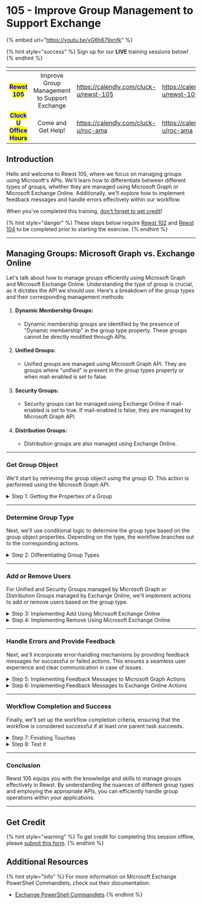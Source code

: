 # 105 - Improve Group Management to Support Exchange

{% embed url="https://youtu.be/yG6h679xnfk" %}

{% hint style="success" %}
Sign up for our **LIVE** training sessions below!
{% endhint %}

<table data-card-size="large" data-view="cards"><thead><tr><th align="center"></th><th align="center"></th><th data-hidden data-type="content-ref"></th><th data-hidden data-card-target data-type="content-ref"></th></tr></thead><tbody><tr><td align="center"><mark style="color:blue;"><strong>Rewst 105</strong></mark></td><td align="center">Improve Group Management to Support Exchange</td><td><a href="https://calendly.com/cluck-u/rewst-105">https://calendly.com/cluck-u/rewst-105</a></td><td><a href="https://calendly.com/cluck-u/rewst-105">https://calendly.com/cluck-u/rewst-105</a></td></tr><tr><td align="center"><mark style="color:blue;"><strong>Cluck U Office Hours</strong></mark></td><td align="center">Come and Get Help!</td><td><a href="https://calendly.com/cluck-u/roc-ama">https://calendly.com/cluck-u/roc-ama</a></td><td><a href="https://calendly.com/cluck-u/roc-ama">https://calendly.com/cluck-u/roc-ama</a></td></tr></tbody></table>

## Introduction

Hello and welcome to Rewst 105, where we focus on managing groups using Microsoft's APIs. We'll learn how to differentiate between different types of groups, whether they are managed using Microsoft Graph or Microsoft Exchange Online. Additionally, we'll explore how to implement feedback messages and handle errors effectively within our workflow.

When you've completed this training, [don't forget to get credit](105-improve-group-management-to-support-exchange.md#get-credit)!

{% hint style="danger" %}
These steps below require [Rewst 102](102-building-a-basic-workflow.md) and [Rewst 104](104-options-generators-and-generic-api-requests.md) to be completed prior to starting the exercise.
{% endhint %}

***

## Managing Groups: Microsoft Graph vs. Exchange Online

Let's talk about how to manage groups efficiently using Microsoft Graph and Microsoft Exchange Online. Understanding the type of group is crucial, as it dictates the API we should use. Here's a breakdown of the group types and their corresponding management methods:

1. #### Dynamic Membership Groups:
   * Dynamic membership groups are identified by the presence of "Dynamic membership" in the group type property. These groups cannot be directly modified through APIs.
2. #### Unified Groups:
   * Unified groups are managed using Microsoft Graph API. They are groups where "unified" is present in the group types property or when mail-enabled is set to false.
3. #### Security Groups:
   * Security groups can be managed using Exchange Online if mail-enabled is set to true. If mail-enabled is false, they are managed by Microsoft Graph API.
4. #### Distribution Groups:
   * Distribution groups are also managed using Exchange Online.

***

### Get Group Object

We'll start by retrieving the group object using the group ID. This action is performed using the Microsoft Graph API.

<details>

<summary>Step 1: Getting the Properties of a Group</summary>

<mark style="color:red;">⚠️ These steps assume you have completed the full steps from Rewst 104 You can find the instructions to make this form on the Rewst 104 Page</mark>

**Add a Get Group Action**

1. **Open** the _Add or Remove from AzureAD Group_ workflow.
2. **Add** a _Get Group_ action from the _Microsoft Graph_ category.
3. **Move** the _Get Group_ action to top of the workflow.
4. **Rename** the _Get Group_ action to "get\_group".
5. **Set** _Group ID_ to `{{ CTX.group_id }}` under _Parameters_.
6. **Click** the _On Success_ transition of _Get Group_.
7. **Create** a Data Alias:
   * _Key_: `group`
   * _Value_: `{{RESULT.result.data.value}}`

</details>

***

### Determine Group Type

Next, we'll use conditional logic to determine the group type based on the group object properties. Depending on the type, the workflow branches out to the corresponding actions.

<details>

<summary>Step 2: Differentiating Group Types</summary>

**Create a Fork in the Workflow**

1. **Add** a noop below the _get\_group_ action to create a new fork in the workflow.
2. **Connect** the _On Success_ transition from _get\_group_ to the new noop.
3. **Click** the noop.
4. **Rename** the noop "check\_group\_type".
5. **Click** Advanced.
6. **Set** the _Transition Mode_ to _Follow First_.

**Identify Dynamic Membership Groups**

1. **Click** the _On Success_ transition on _check\_group\_type_.
2. **Add** "Dynamic Group" as the Custom Label.
3. **Set** the _Custom Condition_ as `{{ "DynamicMembership" in CTX.group.groupTypes }}`.

**Identify Unified and non-Mail Enabled Groups**

1. **Add** another transition labeled "Graph" for _check\_group\_type_.
2. **Set** the _Custom Condition_ as `{{ "Unified" in CTX.group.groupTypes or not CTX.group.mailEnabled }}`.
3. **Connect** the _Graph_ transition to the _add\_or\_remove_ noop.

**Add a Transition for Exchange Online Managed Groups**

1. **Add** another transition labeled _Exchange Online_ for _check\_group\_type_.
2. **Copy** _adding\_or\_removing_.
3. **Rename** the copy to "_adding\_or\_removing\_exo_".
4. **Move** _adding\_or\_removing\_exo_ below and to the right of _check\_group\_type_.
5. **Connect** the _Exchange Online_ transition from _check\_group\_type_ to _adding\_or\_removing\_exo_.

</details>

***

### Add or Remove Users

For Unified and Security Groups managed by Microsoft Graph or Distribution Groups managed by Exchange Online, we'll implement actions to add or remove users based on the group type.

<details>

<summary>Step 3: Implementing Add Using Microsoft Exchange Online</summary>

**Implement Add-DistributionGroupMember**

1. **Add** an _InvokeCommand_ action from the _Microsoft Exchange_ category.
2. **Move** the _InvokeCommand_ action under the _Add_ transition of _adding\_or\_removing\_exo_.
3. **Connect** the _Add_ transition to the _InvokeCommand_ action.
4. **Click** the _InvokeCommand_ action.
5. **Rename** the action "exo\_add\_group\_member"
6. **Enter** `Add-DistributionGroupMember` for _Cmdlet Name_.
7. **Add** the parameters:
   * _Member_: `{{ CTX.user_id }}`
   * _Identity_: `{{ CTX.group_id }}`
   * _BypassSecurityGroupManagerCheck_: `{{ true }}`

</details>

<details>

<summary>Step 4: Implementing Remove Using Microsoft Exchange Online</summary>

**Implement Remove-DistributionGroupMember**

1. **Copy** _exo\_add\_group\_member_.
2. **Click** the copied _exo\_add\_group\_member_.
3. **Rename** the action "_exo\_remove\_group\_member_"
4. **Move** _exo\_remove\_group\_member_ under the _Remove_ transition of _adding\_or\_removing\_exo_.
5. **Connect** the _Remove_ transition to the _exo\_remove\_group\_member_ action.
6. **Enter** `Remove-DistributionGroupMember` for _Cmdlet Name_
7. **Check** the parameters are set:
   * _Member_: `{{ CTX.user_id }}`
   * _Identity_: `{{ CTX.group_id }}`
   * _BypassSecurityGroupManagerCheck_: `{{ true }}`

</details>

***

### Handle Errors and Provide Feedback

Next, we'll incorporate error-handling mechanisms by providing feedback messages for successful or failed actions. This ensures a seamless user experience and clear communication in case of issues.

<details>

<summary>Step 5: Implementing Feedback Messages to Microsoft Graph Actions</summary>

**Output Variable Setup**

1. **Click** Configure Workflow Variable (Pencil icon)
2. **Add** an Output Variable:
   * _Field Name_: `group_result`
   * _Value_: `{{ CTX.group_result }}`
3. **Click** Submit.
4. **Click** Configure Workflow Variable to exit.

**Add On Success and On Failure Messages to \_microsoft\_graph\_add\_group\_member**\_

1. **Click** the _On Success_ transition for _microsoft\_graph\_add\_group\_member_.
2. **Create** a _Data Alias_:
   * _Key_: `group_result`
   * _Value_: User was added to MS Graph Group `{{ CTX.group.displayName | d }}`.
3. **Add** a new transition.
4. **Click** the new transition.
5. **Click** _On Failure_ under _Condition_.
6. **Add** a _Data Alias_:
   * _Key_: `group_result`
   * _Value_: Failed adding the user to Graph Group `{{ CTX.group.displayName | d }}`.

**Add On Success and On Failure Messages to \_microsoft\_graph\_remove\_group\_member**\_

1. **Click** the _On Success_ transition for _microsoft\_graph\_remove\_group\_member_.
2. **Create** a _Data Alias_:
   * _Key_: `group_result`
   * _Value_: User was removed from MS Graph Group `{{ CTX.group.displayName | d }}`.
3. **Add** a new transition.
4. **Click** the new transition.
5. **Click** _On Failure_ under _Condition_.
6. **Add** a _Data Alias_:
   * _Key_: `group_result`
   * _Value_: Failed removing the user from Graph Group `{{ CTX.group.displayName | d }}`.

</details>

<details>

<summary>Step 6: Implementing Feedback Messages to Exchange Online Actions</summary>

**Add On Success and On Failure Messages to \_exo\_add\_group\_member**\_

1. **Click** the _On Success_ transition for _exo\_add\_group\_member_.
2. **Add** a _Data Alias_:
   * _Key_: `group_result`
   * _Value_: User was added to Exchange Group `{{ CTX.group.displayName | d }}`.
3. **Add** a new transition.
4. **Click** the new transition.
5. **Click** _On Failure_ under _Condition_.
6. **Add** a _Data Alias_:
   * _Key_: `group_result`
   * _Value_: Failed adding the user to Exchange Group `{{ CTX.group.displayName | d }}`.

**Add On Success and On Failure Messages to \_exo\_remove\_group\_member**\_

1. **Click** the _On Success_ transition for _exo\_remove\_group\_member_.
2. **Add** a _Data Alias_:
   * _Key_: `group_result`
   * _Value_: User was removed from Exchange Group `{{ CTX.group.displayName | d }}`.
3. **Add** a new transition.
4. **Click** the new transition.
5. **Click** _On Failure_ under _Condition_.
6. **Create** a _Data Alias_:
   * _Key_: `group_result`
   * _Value_: Failed removing the user from Exchange Group `{{ CTX.group.displayName | d }}`.

</details>

***

### Workflow Completion and Success

Finally, we'll set up the workflow completion criteria, ensuring that the workflow is considered successful if at least one parent task succeeds.

<details>

<summary>Step 7: Finishing Touches</summary>

**Add an On Failure Message for get\_group**

1. **Create** a new transition for _get\_group_.
2. **Click** the new transition.
3. **Click** _On Failure_ under _Condition_.
4. **Add** a _Data Alias_:
   * _Key_: `group_result`
   * _Value_: Failed to get Group information for `{{ CTX.group_id }}`.

**Add a Message for Dynamic Groups**

1. **Click** the _Dynamic Group_ transition on _check\_group\_type_
2. **Add** a _Data Alias_:
   * _Key_: `group_result`
   * _Value_: The Group `{{ CTX.group.displayName | d }}` is a Dynamic Group and can not be directly modified. You will need to edit its Membership Rules to modify this.

**Add a Finish to the Workflow**

1. **Add** a noop towards the bottom of the workflow.
2. **Click** the newly added noop.
3. **Rename** the noop "finish".
4. **Set** the _Task Transition Criteria Sensitivity_ to _1_ under _Advanced_.
5. **Connect** the transitions from _graph\_add\_group\_member_, _graph\_remove\_group\_member_, _exo\_add\_group\_member_, and _exo\_remove\_group\_member_ to the finish noop.

</details>

<details>

<summary>Step 8: Test it</summary>

**Try it for yourself**

1. **Choose** a User.
2. **Click** Add or Remove.
3. **Select** a Group.
4. **Check** the results of the workflow to see which action is executed.

</details>

***

### Conclusion

Rewst 105 equips you with the knowledge and skills to manage groups effectively in Rewst. By understanding the nuances of different group types and employing the appropriate APIs, you can efficiently handle group operations within your applications.&#x20;

***

## Get Credit

{% hint style="warning" %}
To get credit for completing this session offline, please [submit this form](https://app.rewst.io/form/4f233131-a105-496f-8904-3153af0a95ba).
{% endhint %}

## Additional Resources

{% hint style="info" %}
For more information on Microsoft Exchange PowerShell Commandlets, check out their documentation:

* [Exchange PowerShell Commandlets](https://learn.microsoft.com/en-us/powershell/module/exchange/?view=exchange-ps)
{% endhint %}

